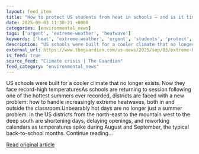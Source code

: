 ```yaml
---
layout: feed_item
title: "How to protect US students from heat in schools – and is it time to rethink summer break?"
date: 2025-09-03 11:30:21 +0000
categories: [environmental_news]
tags: ['urgent', 'extreme-weather', 'heatwave']
keywords: ['heat', 'extreme-weather', 'urgent', 'students', 'protect', 'heatwave']
description: "US schools were built for a cooler climate that no longer exists"
external_url: https://www.theguardian.com/us-news/2025/sep/03/extreme-heat-schools-education
is_feed: true
source_feed: "Climate crisis | The Guardian"
feed_category: "environmental_news"
---
```


US schools were built for a cooler climate that no longer exists. Now they face record-high temperaturesAs schools are returning to session following one of the hottest summers ever recorded, districts are faced with a new problem: how to handle increasingly extreme heatwaves, both in and outside the classroom.Unbearably hot days are no longer just a summer problem. In the US districts from the north-east to the mountain west to the deep south are shortening days, delaying openings, and reworking calendars as temperatures spike during August and September, the typical back-to-school months. Continue reading...

[Read original article](https://www.theguardian.com/us-news/2025/sep/03/extreme-heat-schools-education)
